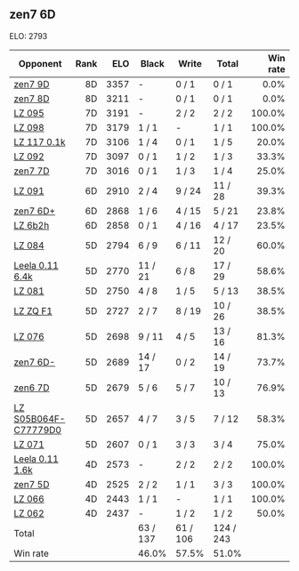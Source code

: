 ## zen7 6D ##

ELO: 2793

Opponent | Rank | ELO | Black | Write | Total | Win rate
---------|-----:|----:|-------|-------|-------|-------:
[zen7 9D](zen7%209D.md) | 8D | 3357 | - | 0 / 1 | 0 / 1 | 0.0%
[zen7 8D](zen7%208D.md) | 8D | 3211 | - | 0 / 1 | 0 / 1 | 0.0%
[LZ 095](LZ%20095.md) | 7D | 3191 | - | 2 / 2 | 2 / 2 | 100.0%
[LZ 098](LZ%20098.md) | 7D | 3179 | 1 / 1 | - | 1 / 1 | 100.0%
[LZ 117 0.1k](LZ%20117%200.1k.md) | 7D | 3106 | 1 / 4 | 0 / 1 | 1 / 5 | 20.0%
[LZ 092](LZ%20092.md) | 7D | 3097 | 0 / 1 | 1 / 2 | 1 / 3 | 33.3%
[zen7 7D](zen7%207D.md) | 7D | 3016 | 0 / 1 | 1 / 3 | 1 / 4 | 25.0%
[LZ 091](LZ%20091.md) | 6D | 2910 | 2 / 4 | 9 / 24 | 11 / 28 | 39.3%
[zen7 6D+](zen7%206D+.md) | 6D | 2868 | 1 / 6 | 4 / 15 | 5 / 21 | 23.8%
[LZ 6b2h](LZ%206b2h.md) | 6D | 2858 | 0 / 1 | 4 / 16 | 4 / 17 | 23.5%
[LZ 084](LZ%20084.md) | 5D | 2794 | 6 / 9 | 6 / 11 | 12 / 20 | 60.0%
[Leela 0.11 6.4k](Leela%200.11%206.4k.md) | 5D | 2770 | 11 / 21 | 6 / 8 | 17 / 29 | 58.6%
[LZ 081](LZ%20081.md) | 5D | 2750 | 4 / 8 | 1 / 5 | 5 / 13 | 38.5%
[LZ ZQ F1](LZ%20ZQ%20F1.md) | 5D | 2727 | 2 / 7 | 8 / 19 | 10 / 26 | 38.5%
[LZ 076](LZ%20076.md) | 5D | 2698 | 9 / 11 | 4 / 5 | 13 / 16 | 81.3%
[zen7 6D-](zen7%206D-.md) | 5D | 2689 | 14 / 17 | 0 / 2 | 14 / 19 | 73.7%
[zen6 7D](zen6%207D.md) | 5D | 2679 | 5 / 6 | 5 / 7 | 10 / 13 | 76.9%
[LZ S05B064F-C77779D0](LZ%20S05B064F-C77779D0.md) | 5D | 2657 | 4 / 7 | 3 / 5 | 7 / 12 | 58.3%
[LZ 071](LZ%20071.md) | 5D | 2607 | 0 / 1 | 3 / 3 | 3 / 4 | 75.0%
[Leela 0.11 1.6k](Leela%200.11%201.6k.md) | 4D | 2573 | - | 2 / 2 | 2 / 2 | 100.0%
[zen7 5D](zen7%205D.md) | 4D | 2525 | 2 / 2 | 1 / 1 | 3 / 3 | 100.0%
[LZ 066](LZ%20066.md) | 4D | 2443 | 1 / 1 | - | 1 / 1 | 100.0%
[LZ 062](LZ%20062.md) | 4D | 2437 | - | 1 / 2 | 1 / 2 | 50.0%
Total | | | 63 / 137 | 61 / 106 | 124 / 243 | 
Win rate| | | 46.0% | 57.5% | 51.0% | 
